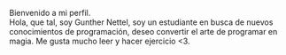 Bienvenido a mi perfil.<br>
Hola, que tal, soy Gunther Nettel, soy un estudiante en busca de nuevos conocimientos de programación, deseo convertir el arte de programar en magia.
Me gusta mucho leer y hacer ejercicio <3.
<!---
Tongother/Tongother is a ✨ special ✨ repository because its `README.md` (this file) appears on your GitHub profile.fffffffffffff
You can click the Preview link to take a look at your changes.
--->
